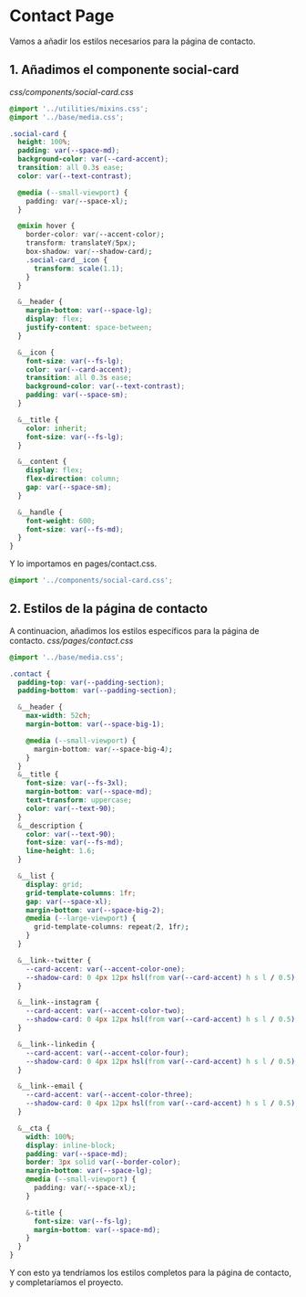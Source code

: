 # Contact Page

Vamos a añadir los estilos necesarios para la página de contacto.

## 1. Añadimos el componente social-card

_css/components/social-card.css_

```css
@import '../utilities/mixins.css';
@import '../base/media.css';

.social-card {
  height: 100%;
  padding: var(--space-md);
  background-color: var(--card-accent);
  transition: all 0.3s ease;
  color: var(--text-contrast);

  @media (--small-viewport) {
    padding: var(--space-xl);
  }

  @mixin hover {
    border-color: var(--accent-color);
    transform: translateY(5px);
    box-shadow: var(--shadow-card);
    .social-card__icon {
      transform: scale(1.1);
    }
  }

  &__header {
    margin-bottom: var(--space-lg);
    display: flex;
    justify-content: space-between;
  }

  &__icon {
    font-size: var(--fs-lg);
    color: var(--card-accent);
    transition: all 0.3s ease;
    background-color: var(--text-contrast);
    padding: var(--space-sm);
  }

  &__title {
    color: inherit;
    font-size: var(--fs-lg);
  }

  &__content {
    display: flex;
    flex-direction: column;
    gap: var(--space-sm);
  }

  &__handle {
    font-weight: 600;
    font-size: var(--fs-md);
  }
}
```

Y lo importamos en pages/contact.css.

```css
@import '../components/social-card.css';
```

## 2. Estilos de la página de contacto

A continuacion, añadimos los estilos específicos para la página de contacto.
_css/pages/contact.css_

```css
@import '../base/media.css';

.contact {
  padding-top: var(--padding-section);
  padding-bottom: var(--padding-section);

  &__header {
    max-width: 52ch;
    margin-bottom: var(--space-big-1);

    @media (--small-viewport) {
      margin-bottom: var(--space-big-4);
    }
  }
  &__title {
    font-size: var(--fs-3xl);
    margin-bottom: var(--space-md);
    text-transform: uppercase;
    color: var(--text-90);
  }
  &__description {
    color: var(--text-90);
    font-size: var(--fs-md);
    line-height: 1.6;
  }

  &__list {
    display: grid;
    grid-template-columns: 1fr;
    gap: var(--space-xl);
    margin-bottom: var(--space-big-2);
    @media (--large-viewport) {
      grid-template-columns: repeat(2, 1fr);
    }
  }

  &__link--twitter {
    --card-accent: var(--accent-color-one);
    --shadow-card: 0 4px 12px hsl(from var(--card-accent) h s l / 0.5);
  }

  &__link--instagram {
    --card-accent: var(--accent-color-two);
    --shadow-card: 0 4px 12px hsl(from var(--card-accent) h s l / 0.5);
  }

  &__link--linkedin {
    --card-accent: var(--accent-color-four);
    --shadow-card: 0 4px 12px hsl(from var(--card-accent) h s l / 0.5);
  }

  &__link--email {
    --card-accent: var(--accent-color-three);
    --shadow-card: 0 4px 12px hsl(from var(--card-accent) h s l / 0.5);
  }

  &__cta {
    width: 100%;
    display: inline-block;
    padding: var(--space-md);
    border: 3px solid var(--border-color);
    margin-bottom: var(--space-lg);
    @media (--small-viewport) {
      padding: var(--space-xl);
    }

    &-title {
      font-size: var(--fs-lg);
      margin-bottom: var(--space-md);
    }
  }
}
```

Y con esto ya tendríamos los estilos completos para la página de contacto, y completaríamos el proyecto.

